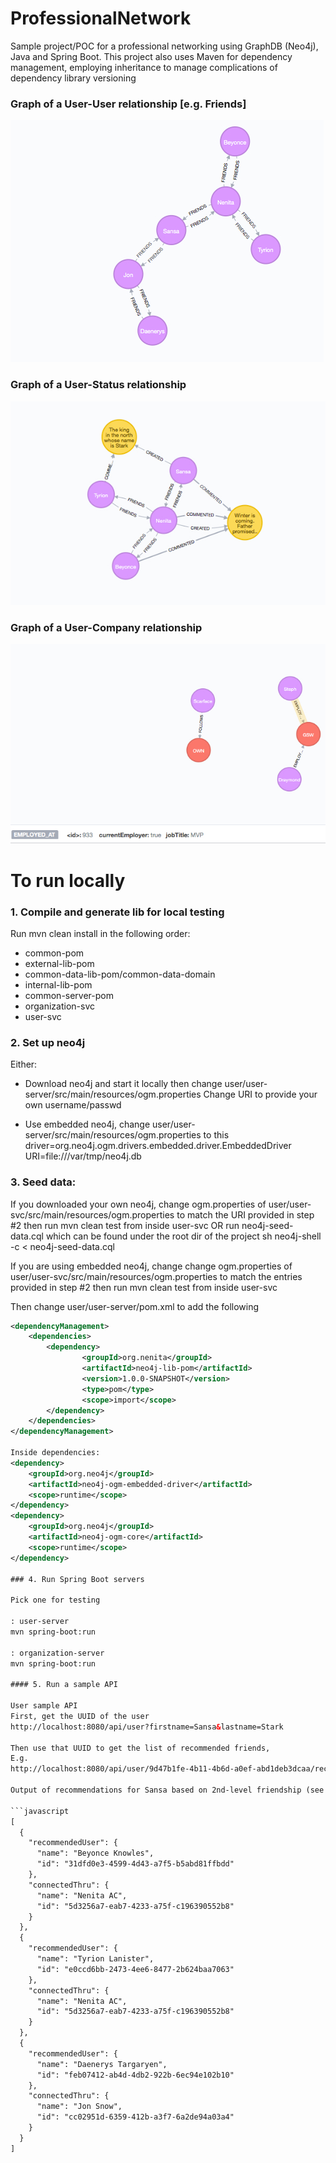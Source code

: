 # ProfessionalNetwork

Sample project/POC for a professional networking using GraphDB (Neo4j), Java and Spring Boot. This project
also uses Maven for dependency management, employing inheritance to manage complications of dependency
library versioning

### Graph of a User-User relationship [e.g. Friends]
![Alt text](/user/user_friends_graph.jpg?raw=true "User-User Relationship")

### Graph of a User-Status relationship
![Alt text](/user/status_update_graph.jpg?raw=true "User-Status Relationship")

### Graph of a User-Company relationship
![Alt text](/organization/organization_graph.jpg?raw=true "User-Company Relationship")

# To run locally
### 1. Compile and generate lib for local testing
Run mvn clean install in the following order:
- common-pom
- external-lib-pom
- common-data-lib-pom/common-data-domain
- internal-lib-pom
- common-server-pom
- organization-svc
- user-svc

### 2. Set up neo4j
Either:
- Download neo4j and start it locally then change user/user-server/src/main/resources/ogm.properties
Change URI to provide your own username/passwd

- Use embedded neo4j, change user/user-server/src/main/resources/ogm.properties to this
driver=org.neo4j.ogm.drivers.embedded.driver.EmbeddedDriver
URI=file:///var/tmp/neo4j.db

### 3. Seed data:

If you downloaded your own neo4j, change ogm.properties of user/user-svc/src/main/resources/ogm.properties
to match the URI provided in step #2 then run mvn clean test from inside user-svc
OR run neo4j-seed-data.cql which can be found under the root dir of the project sh neo4j-shell -c <  neo4j-seed-data.cql

If you are using embedded neo4j, change change ogm.properties of user/user-svc/src/main/resources/ogm.properties to match the entries provided in step #2 then run mvn clean test from inside user-svc

Then change user/user-server/pom.xml to add the following

```xml
<dependencyManagement>
    <dependencies>
    	<dependency>
				<groupId>org.nenita</groupId>
				<artifactId>neo4j-lib-pom</artifactId>
				<version>1.0.0-SNAPSHOT</version>
				<type>pom</type>
				<scope>import</scope>
		</dependency>
	</dependencies>
</dependencyManagement>

Inside dependencies:
<dependency>
	<groupId>org.neo4j</groupId>
	<artifactId>neo4j-ogm-embedded-driver</artifactId>
	<scope>runtime</scope>
</dependency>
<dependency>
	<groupId>org.neo4j</groupId>
	<artifactId>neo4j-ogm-core</artifactId>
	<scope>runtime</scope>
</dependency>
		    
### 4. Run Spring Boot servers

Pick one for testing

: user-server
mvn spring-boot:run

: organization-server
mvn spring-boot:run

#### 5. Run a sample API

User sample API
First, get the UUID of the user
http://localhost:8080/api/user?firstname=Sansa&lastname=Stark

Then use that UUID to get the list of recommended friends,
E.g. 
http://localhost:8080/api/user/9d47b1fe-4b11-4b6d-a0ef-abd1deb3dcaa/recommend-friends

Output of recommendations for Sansa based on 2nd-level friendship (see diagram above):

```javascript
[
  {
    "recommendedUser": {
      "name": "Beyonce Knowles",
      "id": "31dfd0e3-4599-4d43-a7f5-b5abd81ffbdd"
    },
    "connectedThru": {
      "name": "Nenita AC",
      "id": "5d3256a7-eab7-4233-a75f-c196390552b8"
    }
  },
  {
    "recommendedUser": {
      "name": "Tyrion Lanister",
      "id": "e0ccd6bb-2473-4ee6-8477-2b624baa7063"
    },
    "connectedThru": {
      "name": "Nenita AC",
      "id": "5d3256a7-eab7-4233-a75f-c196390552b8"
    }
  },
  {
    "recommendedUser": {
      "name": "Daenerys Targaryen",
      "id": "feb07412-ab4d-4db2-922b-6ec94e102b10"
    },
    "connectedThru": {
      "name": "Jon Snow",
      "id": "cc02951d-6359-412b-a3f7-6a2de94a03a4"
    }
  }
]
